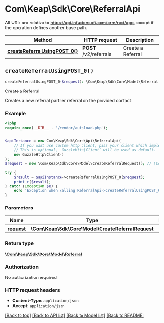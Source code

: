 # Com\Keap\Sdk\Core\ReferralApi

All URIs are relative to https://api.infusionsoft.com/crm/rest/app, except if the operation defines another base path.

| Method | HTTP request | Description |
| ------------- | ------------- | ------------- |
| [**createReferralUsingPOST_0()**](ReferralApi.md#createReferralUsingPOST_0) | **POST** /v2/referrals | Create a Referral |


## `createReferralUsingPOST_0()`

```php
createReferralUsingPOST_0($request): \Com\Keap\Sdk\Core\Model\Referral
```

Create a Referral

Creates a new referral partner referral on the provided contact

### Example

```php
<?php
require_once(__DIR__ . '/vendor/autoload.php');


$apiInstance = new Com\Keap\Sdk\Core\Api\ReferralApi(
    // If you want use custom http client, pass your client which implements `GuzzleHttp\ClientInterface`.
    // This is optional, `GuzzleHttp\Client` will be used as default.
    new GuzzleHttp\Client()
);
$request = new \Com\Keap\Sdk\Core\Model\CreateReferralRequest(); // \Com\Keap\Sdk\Core\Model\CreateReferralRequest | request

try {
    $result = $apiInstance->createReferralUsingPOST_0($request);
    print_r($result);
} catch (Exception $e) {
    echo 'Exception when calling ReferralApi->createReferralUsingPOST_0: ', $e->getMessage(), PHP_EOL;
}
```

### Parameters

| Name | Type | Description  | Notes |
| ------------- | ------------- | ------------- | ------------- |
| **request** | [**\Com\Keap\Sdk\Core\Model\CreateReferralRequest**](../Model/CreateReferralRequest.md)| request | |

### Return type

[**\Com\Keap\Sdk\Core\Model\Referral**](../Model/Referral.md)

### Authorization

No authorization required

### HTTP request headers

- **Content-Type**: `application/json`
- **Accept**: `application/json`

[[Back to top]](#) [[Back to API list]](../../README.md#endpoints)
[[Back to Model list]](../../README.md#models)
[[Back to README]](../../README.md)
